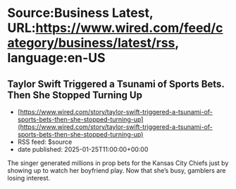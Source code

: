 # Source:Business Latest, URL:https://www.wired.com/feed/category/business/latest/rss, language:en-US

## Taylor Swift Triggered a Tsunami of Sports Bets. Then She Stopped Turning Up
 - [https://www.wired.com/story/taylor-swift-triggered-a-tsunami-of-sports-bets-then-she-stopped-turning-up](https://www.wired.com/story/taylor-swift-triggered-a-tsunami-of-sports-bets-then-she-stopped-turning-up)
 - RSS feed: $source
 - date published: 2025-01-25T11:00:00+00:00

The singer generated millions in prop bets for the Kansas City Chiefs just by showing up to watch her boyfriend play. Now that she’s busy, gamblers are losing interest.

